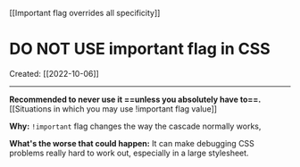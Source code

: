 [[Important flag overrides all specificity]]

# DO NOT USE important flag in CSS
Created:  [[2022-10-06]]

---
**Recommended to never use it ==unless you absolutely have to==.** 
[[Situations in which you may use !important flag value]]


**Why:** 
    `!important` flag changes the way the cascade normally works, 

**What's the worse that could happen:**
    It can make debugging CSS problems really hard to work out, especially in a large stylesheet.














